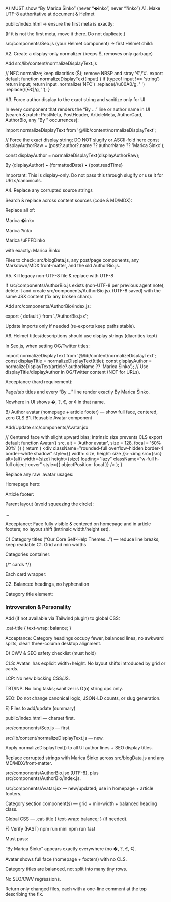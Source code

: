 A) MUST show “By Marica Šinko” (never “�inko”, never “?inko”)
A1. Make UTF-8 authoritative at document & Helmet

public/index.html → ensure the first meta is exactly:

<meta charset="utf-8" />


(If it is not the first meta, move it there. Do not duplicate.)

src/components/Seo.js (your Helmet component) → first Helmet child:

<meta charSet="utf-8" />

A2. Create a display-only normalizer (keeps Š, removes only garbage)

Add src/lib/content/normalizeDisplayText.js

// NFC normalize; keep diacritics (Š); remove NBSP and stray '€'/'¢'.
export default function normalizeDisplayText(input) {
  if (typeof input !== 'string') return input;
  return input
    .normalize('NFC')
    .replace(/\u00A0/g, ' ')
    .replace(/[€¢]/g, '');
}

A3. Force author display to the exact string and sanitize only for UI

In every component that renders the “By …” line or author name in UI
(search & patch: PostMeta, PostHeader, ArticleMeta, AuthorCard, AuthorBio, any “By ” occurrences):

import normalizeDisplayText from '@/lib/content/normalizeDisplayText';

// Force the exact display string; DO NOT slugify or ASCII-fold here
const displayAuthorRaw =
  (post?.author?.name ?? authorName ?? 'Marica Šinko');

const displayAuthor = normalizeDisplayText(displayAuthorRaw);

<p className="text-brand-primary text-base">
  By {displayAuthor}
  <span className="mx-2">•</span>
  <time dateTime={post.date}>{formattedDate}</time>
  <span className="mx-2">•</span>
  {post.readTime}
</p>


Important: This is display-only. Do not pass this through slugify or use it for URLs/canonicals.

A4. Replace any corrupted source strings

Search & replace across content sources (code & MD/MDX):

Replace all of:

Marica �inko

Marica ?inko

Marica \uFFFDinko

with exactly: Marica Šinko

Files to check: src/blogData.js, any post/page components, any Markdown/MDX front-matter, and the old AuthorBio.js.

A5. Kill legacy non-UTF-8 file & replace with UTF-8

If src/components/AuthorBio.js exists (non-UTF-8 per previous agent note), delete it and create src/components/AuthorBio.jsx (UTF-8 saved) with the same JSX content (fix any broken chars).

Add src/components/AuthorBio/index.js:

export { default } from './AuthorBio.jsx';


Update imports only if needed (re-exports keep paths stable).

A6. Helmet titles/descriptions should use display strings (diacritics kept)

In Seo.js, when setting OG/Twitter titles:

import normalizeDisplayText from '@/lib/content/normalizeDisplayText';
const displayTitle = normalizeDisplayText(title);
const displayAuthor = normalizeDisplayText(article?.authorName ?? 'Marica Šinko');
// Use displayTitle/displayAuthor in OG/Twitter content (NOT for URLs).


Acceptance (hard requirement):

Page/tab titles and every “By …” line render exactly By Marica Šinko.

Nowhere in UI shows �, ?, €, or ¢ in that name.

B) Author avatar (homepage + article footer) — show full face, centered, zero CLS
B1. Reusable Avatar component

Add/Update src/components/Avatar.jsx

// Centered face with slight upward bias; intrinsic size prevents CLS
export default function Avatar({ src, alt = 'Author avatar', size = 128, focal = '50% 30%' }) {
  return (
    <div className="rounded-full overflow-hidden border-4 border-white shadow"
         style={{ width: size, height: size }}>
      <img
        src={src}
        alt={alt}
        width={size}
        height={size}
        loading="lazy"
        className="w-full h-full object-cover"
        style={{ objectPosition: focal }}
      />
    </div>
  );
}


Replace any raw <img> avatar usages:

Homepage hero: <Avatar src="/images/author.jpg" size={144} />

Article footer: <Avatar src="/images/author.jpg" size={96} />

Parent layout (avoid squeezing the circle):

<div className="grid grid-cols-[auto_1fr] items-center gap-4">
  <Avatar ... />
  <div> ... </div>
</div>


Acceptance: Face fully visible & centered on homepage and in article footers; no layout shift (intrinsic width/height set).

C) Category titles (“Our Core Self-Help Themes…”) — reduce line breaks, keep readable
C1. Grid and min widths

Categories container:

<div className="grid grid-cols-1 sm:grid-cols-2 lg:grid-cols-3 gap-6">
  {/* cards */}
</div>


Each card wrapper:

<div className="rounded-2xl bg-white p-6 shadow-sm ring-1 ring-neutral-200 sm:min-w-[280px] lg:min-w-[320px]">

C2. Balanced headings, no hyphenation

Category title element:

<h3 className="cat-title text-lg md:text-xl font-semibold tracking-tight leading-tight
               whitespace-normal break-normal hyphens-none">
  Introversion & Personality
</h3>


Add (if not available via Tailwind plugin) to global CSS:

.cat-title { text-wrap: balance; }


Acceptance: Category headings occupy fewer, balanced lines, no awkward splits, clean three-column desktop alignment.

D) CWV & SEO safety checklist (must hold)

CLS: Avatar <img> has explicit width+height. No layout shifts introduced by grid or cards.

LCP: No new blocking CSS/JS.

TBT/INP: No long tasks; sanitizer is O(n) string ops only.

SEO: Do not change canonical logic, JSON-LD counts, or slug generation.

E) Files to add/update (summary)

public/index.html — charset first.

src/components/Seo.js — <meta charSet="utf-8" /> first.

src/lib/content/normalizeDisplayText.js — new.

Apply normalizeDisplayText() to all UI author lines + SEO display titles.

Replace corrupted strings with Marica Šinko across src/blogData.js and any MD/MDX/front-matter.

src/components/AuthorBio.jsx (UTF-8), plus src/components/AuthorBio/index.js.

src/components/Avatar.jsx — new/updated; use in homepage + article footers.

Category section component(s) — grid + min-width + balanced heading class.

Global CSS — .cat-title { text-wrap: balance; } (if needed).

F) Verify (FAST)
npm run mini
npm run fast


Must pass:

“By Marica Šinko” appears exactly everywhere (no �, ?, €, ¢).

Avatar shows full face (homepage + footers) with no CLS.

Category titles are balanced, not split into many tiny rows.

No SEO/CWV regressions.

Return only changed files, each with a one-line comment at the top describing the fix.